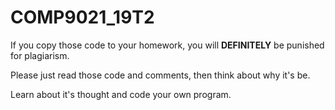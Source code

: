 # COMP9021_19T2

If you copy those code to your homework, you will **DEFINITELY** be punished for plagiarism.

Please just read those code and comments, then think about why it's be.

Learn about it's thought and code your own program.
